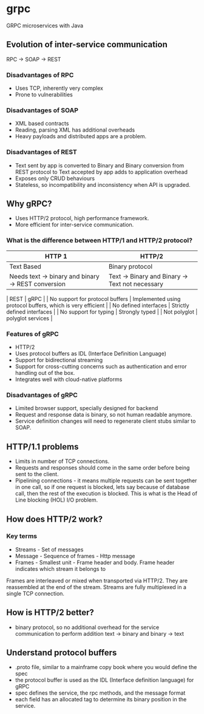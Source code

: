 # grpc
GRPC microservices with Java

## Evolution of inter-service communication

RPC -> SOAP -> REST

### Disadvantages of RPC
- Uses TCP, inherently very complex
- Prone to vulnerabilities

### Disadvantages of SOAP
- XML based contracts
- Reading, parsing XML has additional overheads
- Heavy payloads and distributed apps are a problem.

### Disadvantages of REST
- Text sent by app is converted to Binary and Binary conversion from REST protocol to Text accepted by app adds to application overhead
- Exposes only CRUD behaviours
- Stateless, so incompatibility and inconsistency when API is upgraded.

## Why gRPC?
- Uses HTTP/2 protocol, high performance framework.
- More efficient for inter-service communication.

### What is the difference between HTTP/1 and HTTP/2 protocol?

| HTTP 1        | HTTP/2        |
|-------------- |---------------|
| Text Based | Binary protocol |
| Needs text -> binary and binary -> REST conversion | Text -> Binary and Binary -> Text not necessary  |

| REST      | gRPC        |
| No support for protocol buffers | Implemented using protocol buffers, which is very efficient |
| No defined interfaces | Strictly defined interfaces |
| No support for typing | Strongly typed  |
| Not polyglot          | polyglot services |

### Features of gRPC
- HTTP/2
- Uses protocol buffers as IDL (Interface Definition Language)
- Support for bidirectional streaming
- Support for cross-cutting concerns such as authentication and error handling out of the box.
- Integrates well with cloud-native platforms

### Disadvantages of gRPC
- Limited browser support, specially designed for backend
- Request and response data is binary, so not human readable anymore.
- Service definition changes will need to regenerate client stubs similar to SOAP.

## HTTP/1.1 problems
- Limits in number of TCP connections.
- Requests and responses should come in the same order before being sent to the client.
- Pipelining connections - it means multiple requests can be sent together in one call, so if one request is blocked, lets say because of database call, then the rest of the execution is blocked. This is what is the Head of Line blocking (HOL) I/O problem.

## How does HTTP/2 work?

### Key terms
- Streams - Set of messages
- Message - Sequence of frames - Http message
- Frames - Smallest unit - Frame header and body. Frame header indicates which stream it belongs to

Frames are interleaved or mixed when transported via HTTP/2. They are reassembled at the end of the stream.
Streams are fully multiplexed in a single TCP connection.

## How is HTTP/2 better?
- binary protocol, so no additional overhead for the service communication to perform
addition text -> binary and binary -> text

## Understand protocol buffers

- .proto file, similar to a mainframe copy book where you would define the spec
- the protocol buffer is used as the IDL (Interface definition language) for gRPC
- spec defines the service, the rpc methods, and the message format
- each field has an allocated tag to determine its binary position in the service.





